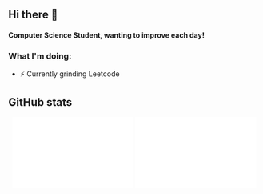 ## Hi there 👋
#### Computer Science Student, wanting to improve each day!


 ### What I'm doing: 
 
- ⚡ Currently grinding Leetcode

<h2 align="left">GitHub stats</h2>

<p align="center">
<img width="48%" src="https://raw.githubusercontent.com/Arix23/github-stats-transparent/output/generated/overview.svg"
     alt="overview"/>
<img width="48%" src="https://raw.githubusercontent.com/Arix23/github-stats-transparent/output/generated/languages.svg"
     alt="languages"/>
</p>
